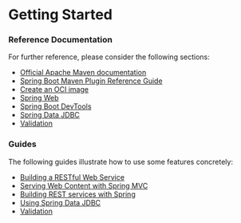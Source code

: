 # Getting Started

### Reference Documentation
For further reference, please consider the following sections:

* [Official Apache Maven documentation](https://maven.apache.org/guides/index.html)
* [Spring Boot Maven Plugin Reference Guide](https://docs.spring.io/spring-boot/docs/2.7.8/maven-plugin/reference/html/)
* [Create an OCI image](https://docs.spring.io/spring-boot/docs/2.7.8/maven-plugin/reference/html/#build-image)
* [Spring Web](https://docs.spring.io/spring-boot/docs/2.7.8/reference/htmlsingle/#web)
* [Spring Boot DevTools](https://docs.spring.io/spring-boot/docs/2.7.8/reference/htmlsingle/#using.devtools)
* [Spring Data JDBC](https://docs.spring.io/spring-boot/docs/2.7.8/reference/htmlsingle/#data.sql.jdbc)
* [Validation](https://docs.spring.io/spring-boot/docs/2.7.8/reference/htmlsingle/#io.validation)

### Guides
The following guides illustrate how to use some features concretely:

* [Building a RESTful Web Service](https://spring.io/guides/gs/rest-service/)
* [Serving Web Content with Spring MVC](https://spring.io/guides/gs/serving-web-content/)
* [Building REST services with Spring](https://spring.io/guides/tutorials/rest/)
* [Using Spring Data JDBC](https://github.com/spring-projects/spring-data-examples/tree/master/jdbc/basics)
* [Validation](https://spring.io/guides/gs/validating-form-input/)

